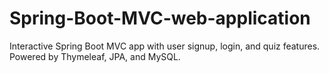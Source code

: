 # Spring-Boot-MVC-web-application
Interactive Spring Boot MVC app with user signup, login, and quiz features. Powered by Thymeleaf, JPA, and MySQL.
